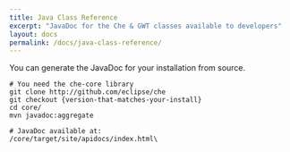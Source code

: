 ```yaml
---
title: Java Class Reference
excerpt: "JavaDoc for the Che & GWT classes available to developers"
layout: docs
permalink: /docs/java-class-reference/
---
```

You can generate the JavaDoc for your installation from source.
```shell  
# You need the che-core library
git clone http://github.com/eclipse/che
git checkout {version-that-matches-your-install}
cd core/
mvn javadoc:aggregate

# JavaDoc available at:
/core/target/site/apidocs/index.html\
```
